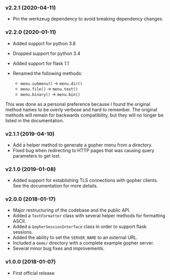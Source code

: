 ### v2.2.1 (2020-04-11)

- Pin the werkzeug dependency to avoid breaking dependency changes.

### v2.2.0 (2020-01-11)

- Added support for python 3.8
- Dropped support for python 3.4
- Added support for flask 1.1
- Renamed the following methods:

  - ``menu.submenu()`` -> ``menu.dir()``
  - ``menu.file()`` -> ``menu.text()``
  - ``menu.binary()`` -> ``menu.bin()``
  
This was done as a personal preference because I found the original method
names to be overly verbose and hard to remember. The original methods will
remain for backwards compatibility, but they will no longer be listed in
the documentation.

### v2.1.1 (2019-04-10)

- Add a helper method to generate a gopher menu from a directory.
- Fixed bug when redirecting to HTTP pages that was causing query parameters
  to get lost.

### v2.1.0 (2019-01-08)

- Added support for establishing TLS connections with gopher clients. See the
  documentation for more details.

### v2.0.0 (2018-01-17)

- Major restructuring of the codebase and the public API.
- Added a ``TextFormatter`` class with several helper methods for formatting
  ASCII.
- Added a ``GopherSessionInterface`` class in order to support flask sessions.
- Added the ability to set the ``SERVER_NAME`` to an external URL.
- Included a ``demo/`` directory with a complete example gopher server.
- Several minor bug fixes and improvements.

### v1.0.0 (2018-01-07)

- First official release
